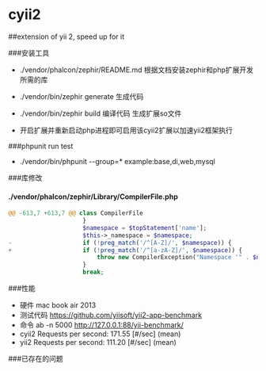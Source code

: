 # cyii2
##extension of yii 2, speed up for it

###安装工具
* ./vendor/phalcon/zephir/README.md 根据文档安装zephir和php扩展开发 所需的库

* ./vendor/bin/zephir generate 生成代码
* ./vendor/bin/zephir build 编译代码 生成扩展so文件
* 开启扩展并重新启动php进程即可启用该cyii2扩展以加速yii2框架执行

###phpunit run test
* ./vendor/bin/phpunit --group=*  example:base,di,web,mysql

###库修改

#### ./vendor/phalcon/zephir/Library/CompilerFile.php

```php
@@ -613,7 +613,7 @@ class CompilerFile
                     }
                     $namespace = $topStatement['name'];
                     $this->_namespace = $namespace;
-                    if (!preg_match('/^[A-Z]/', $namespace)) {
+                    if (!preg_match('/^[a-zA-Z]/', $namespace)) {
                         throw new CompilerException("Namespace '" . $namespace . "' must be in camelized-form", $topStatement);
                     }
                     break;
```
###性能
* 硬件 mac book air 2013
* 测试代码 https://github.com/yiisoft/yii2-app-benchmark
* 命令 ab -n 5000 http://127.0.0.1:88/yii-benchmark/
* cyii2 Requests per second:    171.55 [#/sec] (mean) 
* yii2 Requests per second:     111.20 [#/sec] (mean) 

###已存在的问题
